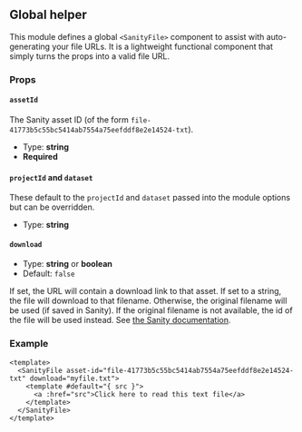 ## Global helper

This module defines a global `<SanityFile>` component to assist with auto-generating your file URLs. It is a lightweight functional component that simply turns the props into a valid file URL.

### Props

#### `assetId`

The Sanity asset ID (of the form `file-41773b5c55bc5414ab7554a75eefddf8e2e14524-txt`).

- Type: **string**
- **Required**

#### `projectId` and `dataset`

These default to the `projectId` and `dataset` passed into the module options but can be overridden.

- Type: **string**

#### `download`

- Type: **string** or **boolean**
- Default: `false`

If set, the URL will contain a download link to that asset. If set to a string, the file will download to that filename. Otherwise, the original filename will be used (if saved in Sanity). If the original filename is not available, the id of the file will be used instead. See [the Sanity documentation](https://www.sanity.io/docs/file-type).

### Example

```vue
<template>
  <SanityFile asset-id="file-41773b5c55bc5414ab7554a75eefddf8e2e14524-txt" download="myfile.txt">
    <template #default="{ src }">
      <a :href="src">Click here to read this text file</a>
    </template>
  </SanityFile>
</template>
```